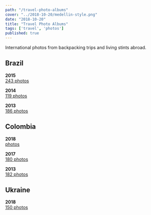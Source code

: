 ```yaml
---
path: "/travel-photo-albums"
cover: "../2018-10-20/medellin-style.png"
date: "2018-10-20"
title: "Travel Photo Albums"
tags: ['travel', 'photos']
published: true
---
```

International photos from backpacking trips and living stints abroad.               

## Brazil
**2015**  
[243 photos](https://goo.gl/photos/SH6FDxbaewsrX3vx9)

**2014**  
[119 photos](https://photos.app.goo.gl/HJDf8Ji0PPxmFv7b2)

**2013**  
[186 photos](https://photos.app.goo.gl/3fUKMlJePlqxerMC2)

## Colombia
**2018**  
[photos](https://photos.app.goo.gl/jTGiJoBwK9ozvNeG8)

**2017**  
[180 photos](https://goo.gl/photos/Em4Ckax1yrDwhg227)

**2013**  
[182 photos](https://goo.gl/photos/xERchoThEivWdXwE7)

## Ukraine  
**2018**  
[150 photos](https://photos.app.goo.gl/YjM9cfqKQ9Rx78j4A)